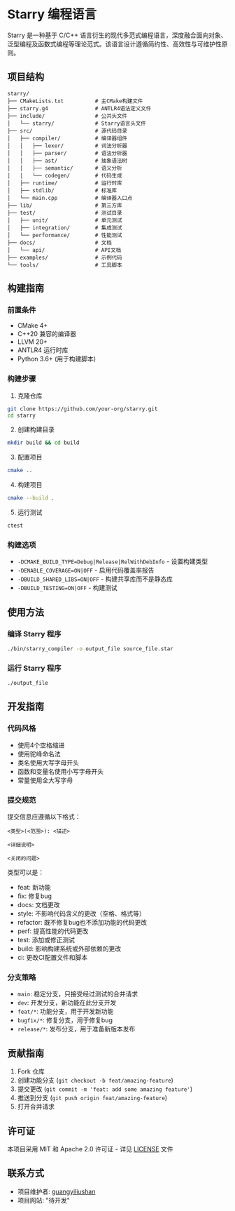 # Starry 编程语言

Starry 是一种基于 C/C++ 语言衍生的现代多范式编程语言，深度融合面向对象、泛型编程及函数式编程等理论范式。该语言设计遵循简约性、高效性与可维护性原则。

## 项目结构

```
starry/
├── CMakeLists.txt          # 主CMake构建文件
├── starry.g4               # ANTLR4语法定义文件
├── include/                # 公共头文件
│   └── starry/             # Starry语言头文件
├── src/                    # 源代码目录
│   ├── compiler/           # 编译器组件
│   │   ├── lexer/          # 词法分析器
│   │   ├── parser/         # 语法分析器
│   │   ├── ast/            # 抽象语法树
│   │   ├── semantic/       # 语义分析
│   │   └── codegen/        # 代码生成
│   ├── runtime/            # 运行时库
│   ├── stdlib/             # 标准库
│   └── main.cpp            # 编译器入口点
├── lib/                    # 第三方库
├── test/                   # 测试目录
│   ├── unit/               # 单元测试
│   ├── integration/        # 集成测试
│   └── performance/        # 性能测试
├── docs/                   # 文档
│   └── api/                # API文档
├── examples/               # 示例代码
└── tools/                  # 工具脚本
```

## 构建指南

### 前置条件

- CMake 4+
- C++20 兼容的编译器
- LLVM 20+
- ANTLR4 运行时库
- Python 3.6+ (用于构建脚本)

### 构建步骤

1. 克隆仓库

```bash
git clone https://github.com/your-org/starry.git
cd starry
```

2. 创建构建目录

```bash
mkdir build && cd build
```

3. 配置项目

```bash
cmake ..
```

4. 构建项目

```bash
cmake --build .
```

5. 运行测试

```bash
ctest
```

### 构建选项

- `-DCMAKE_BUILD_TYPE=Debug|Release|RelWithDebInfo` - 设置构建类型
- `-DENABLE_COVERAGE=ON|OFF` - 启用代码覆盖率报告
- `-DBUILD_SHARED_LIBS=ON|OFF` - 构建共享库而不是静态库
- `-DBUILD_TESTING=ON|OFF` - 构建测试

## 使用方法

### 编译 Starry 程序

```bash
./bin/starry_compiler -o output_file source_file.star
```

### 运行 Starry 程序

```bash
./output_file
```

## 开发指南

### 代码风格

- 使用4个空格缩进
- 使用驼峰命名法
- 类名使用大写字母开头
- 函数和变量名使用小写字母开头
- 常量使用全大写字母

### 提交规范

提交信息应遵循以下格式：

```
<类型>(<范围>): <描述>

<详细说明>

<关闭的问题>
```

类型可以是：
- feat: 新功能
- fix: 修复bug
- docs: 文档更改
- style: 不影响代码含义的更改（空格、格式等）
- refactor: 既不修复bug也不添加功能的代码更改
- perf: 提高性能的代码更改
- test: 添加或修正测试
- build: 影响构建系统或外部依赖的更改
- ci: 更改CI配置文件和脚本

### 分支策略

- `main`: 稳定分支，只接受经过测试的合并请求
- `dev`: 开发分支，新功能在此分支开发
- `feat/*`: 功能分支，用于开发新功能
- `bugfix/*`: 修复分支，用于修复bug
- `release/*`: 发布分支，用于准备新版本发布

## 贡献指南

1. Fork 仓库
2. 创建功能分支 (`git checkout -b feat/amazing-feature`)
3. 提交更改 (`git commit -m 'feat: add some amazing feature'`)
4. 推送到分支 (`git push origin feat/amazing-feature`)
5. 打开合并请求

## 许可证

本项目采用 MIT 和 Apache 2.0 许可证 - 详见 [LICENSE](LICENSE) 文件


## 联系方式

- 项目维护者: [guangyiliushan](mailto:32023210165@cueb.edu.cn)
- 项目网站: "待开发"